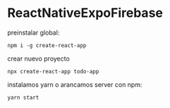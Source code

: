 # ReactNativeExpoFirebase

preinstalar global:

`npm i -g create-react-app`

crear nuevo proyecto

`npx create-react-app todo-app`

instalamos yarn o arancamos server con npm:

`yarn start`
